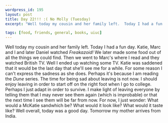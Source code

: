 ```yaml
--- 
wordpress_id: 195
layout: post
title: Day 22!!! :( No Molly (Tuesday)
excerpt: "Well today my cousin and her family left.  Today I had a fun day.  Katie, Marc and I and later Daniel watched <i>Freakazoid!</i>  We later made some food out of all the things we could find.  Then we went to Marc's where I read and they watched British TV.  Well I ended up watching some TV.  Katie was saddened that it would be the last day that she'll see me for a while.  For some reason I can't express the sadness as she does.  Perhaps it's because I am reading the <i>Dune</i> series.  The time for being sad about leaving is not now.  I should enjoy leaving in order to start off on the right foot when I go to college.  Perhaps I just adapt in order to survive.  I make light of leaving everyone by telling them that I may never see them again (which is improbable) or that the next time I see them will be far from now.  For now, I just wonder: What would a McKatie sandwhich be?  What would it look like?  What would it taste like?  Well overall, today was a good day.  Tomorrow my mother arrives from India."

tags: [food, friends, general, books, uiuc]
---
```


Well today my cousin and her family left.  Today I had a fun day.  Katie, Marc and I and later Daniel watched <i>Freakazoid!</i>  We later made some food out of all the things we could find.  Then we went to Marc's where I read and they watched British TV.  Well I ended up watching some TV.  Katie was saddened that it would be the last day that she'll see me for a while.  For some reason I can't express the sadness as she does.  Perhaps it's because I am reading the <i>Dune</i> series.  The time for being sad about leaving is not now.  I should enjoy leaving in order to start off on the right foot when I go to college.  Perhaps I just adapt in order to survive.  I make light of leaving everyone by telling them that I may never see them again (which is improbable) or that the next time I see them will be far from now.  For now, I just wonder: What would a McKatie sandwhich be?  What would it look like?  What would it taste like?  Well overall, today was a good day.  Tomorrow my mother arrives from India.
